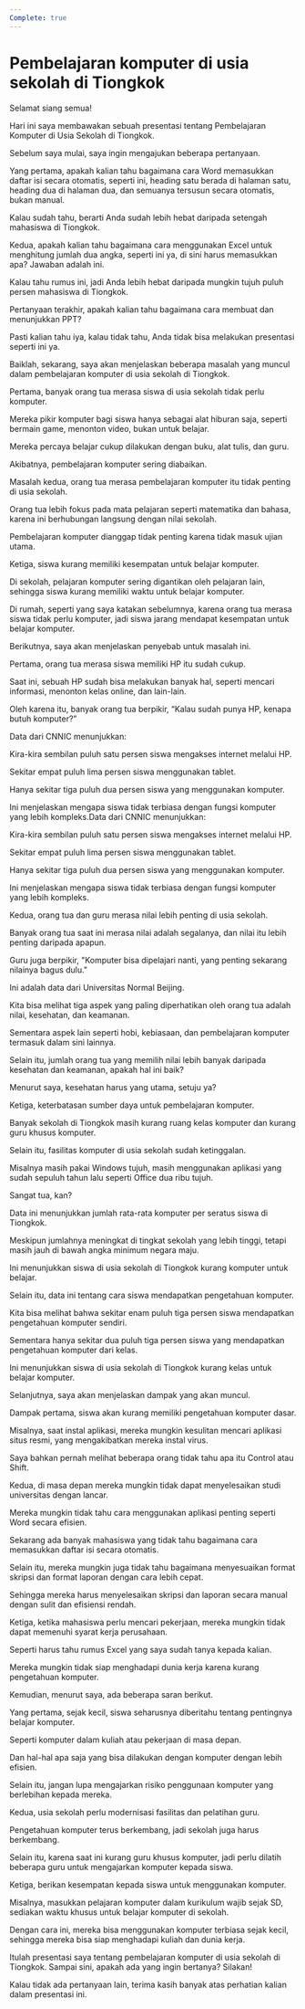 ```yaml
---
Complete: true
---
```


# Pembelajaran komputer di usia sekolah di Tiongkok

Selamat siang semua!

Hari ini saya membawakan sebuah presentasi tentang Pembelajaran Komputer di Usia Sekolah di Tiongkok.

Sebelum saya mulai, saya ingin mengajukan beberapa pertanyaan.

Yang pertama, apakah kalian tahu bagaimana cara Word memasukkan daftar isi secara otomatis, seperti ini, heading satu berada di halaman satu, heading dua di halaman dua, dan semuanya tersusun secara otomatis, bukan manual.

Kalau sudah tahu, berarti Anda sudah lebih hebat daripada setengah mahasiswa di Tiongkok.

Kedua, apakah kalian tahu bagaimana cara menggunakan Excel untuk menghitung jumlah dua angka, seperti ini ya, di sini harus memasukkan apa? Jawaban adalah ini.

Kalau tahu rumus ini, jadi Anda lebih hebat daripada mungkin tujuh puluh persen mahasiswa di Tiongkok.

Pertanyaan terakhir, apakah kalian tahu bagaimana cara membuat dan menunjukkan PPT?

Pasti kalian tahu iya, kalau tidak tahu, Anda tidak bisa melakukan presentasi seperti ini ya.

Baiklah, sekarang, saya akan menjelaskan beberapa masalah yang muncul dalam pembelajaran komputer di usia sekolah di Tiongkok.

Pertama, banyak orang tua merasa siswa di usia sekolah tidak perlu komputer.

Mereka pikir komputer bagi siswa hanya sebagai alat hiburan saja, seperti bermain game, menonton video, bukan untuk belajar.

Mereka percaya belajar cukup dilakukan dengan buku, alat tulis, dan guru.

Akibatnya, pembelajaran komputer sering diabaikan.

Masalah kedua, orang tua merasa pembelajaran komputer itu tidak penting di usia sekolah.

Orang tua lebih fokus pada mata pelajaran seperti matematika dan bahasa, karena ini berhubungan langsung dengan nilai sekolah.

Pembelajaran komputer dianggap tidak penting karena tidak masuk ujian utama.

Ketiga, siswa kurang memiliki kesempatan untuk belajar komputer.

Di sekolah, pelajaran komputer sering digantikan oleh pelajaran lain, sehingga siswa kurang memiliki waktu untuk belajar komputer.

Di rumah, seperti yang saya katakan sebelumnya, karena orang tua merasa siswa tidak perlu komputer, jadi siswa jarang mendapat kesempatan untuk belajar komputer.

Berikutnya, saya akan menjelaskan penyebab untuk masalah ini.

Pertama, orang tua merasa siswa memiliki HP itu sudah cukup.

Saat ini, sebuah HP sudah bisa melakukan banyak hal, seperti mencari informasi, menonton kelas online, dan lain-lain.

Oleh karena itu, banyak orang tua berpikir, “Kalau sudah punya HP, kenapa butuh komputer?”

Data dari CNNIC menunjukkan:

Kira-kira sembilan puluh satu persen siswa mengakses internet melalui HP.

Sekitar empat puluh lima persen siswa menggunakan tablet.

Hanya sekitar tiga puluh dua persen siswa yang menggunakan komputer.

Ini menjelaskan mengapa siswa tidak terbiasa dengan fungsi komputer yang lebih kompleks.Data dari CNNIC menunjukkan:

Kira-kira sembilan puluh satu persen siswa mengakses internet melalui HP.

Sekitar empat puluh lima persen siswa menggunakan tablet.

Hanya sekitar tiga puluh dua persen siswa yang menggunakan komputer.

Ini menjelaskan mengapa siswa tidak terbiasa dengan fungsi komputer yang lebih kompleks.

Kedua, orang tua dan guru merasa nilai lebih penting di usia sekolah.

Banyak orang tua saat ini merasa nilai adalah segalanya, dan nilai itu lebih penting daripada apapun.

Guru juga berpikir, "Komputer bisa dipelajari nanti, yang penting sekarang nilainya bagus dulu."

Ini adalah data dari Universitas Normal Beijing.

Kita bisa melihat tiga aspek yang paling diperhatikan oleh orang tua adalah nilai, kesehatan, dan keamanan.

Sementara aspek lain seperti hobi, kebiasaan, dan pembelajaran komputer termasuk dalam sini lainnya.

Selain itu, jumlah orang tua yang memilih nilai lebih banyak daripada kesehatan dan keamanan, apakah hal ini baik?

Menurut saya, kesehatan harus yang utama, setuju ya?

Ketiga, keterbatasan sumber daya untuk pembelajaran komputer.

Banyak sekolah di Tiongkok masih kurang ruang kelas komputer dan kurang guru khusus komputer.

Selain itu, fasilitas komputer di usia sekolah sudah ketinggalan.

Misalnya masih pakai Windows tujuh, masih menggunakan aplikasi yang sudah sepuluh tahun lalu seperti Office dua ribu tujuh.

Sangat tua, kan?

Data ini menunjukkan jumlah rata-rata komputer per seratus siswa di Tiongkok.

Meskipun jumlahnya meningkat di tingkat sekolah yang lebih tinggi, tetapi masih jauh di bawah angka minimum negara maju.

Ini menunjukkan siswa di usia sekolah di Tiongkok kurang komputer untuk belajar.

Selain itu, data ini tentang cara siswa mendapatkan pengetahuan komputer.

Kita bisa melihat bahwa sekitar enam puluh tiga persen siswa mendapatkan pengetahuan komputer sendiri.

Sementara hanya sekitar dua puluh tiga persen siswa yang mendapatkan pengetahuan komputer dari kelas.

Ini menunjukkan siswa di usia sekolah di Tiongkok kurang kelas untuk belajar komputer.

Selanjutnya, saya akan menjelaskan dampak yang akan muncul.

Dampak pertama, siswa akan kurang memiliki pengetahuan komputer dasar.

Misalnya, saat instal aplikasi, mereka mungkin kesulitan mencari aplikasi situs resmi, yang mengakibatkan mereka instal virus.

Saya bahkan pernah melihat beberapa orang tidak tahu apa itu Control atau Shift.

Kedua, di masa depan mereka mungkin tidak dapat menyelesaikan studi universitas dengan lancar.

Mereka mungkin tidak tahu cara menggunakan aplikasi penting seperti Word secara efisien.

Sekarang ada banyak mahasiswa yang tidak tahu bagaimana cara memasukkan daftar isi secara otomatis.

Selain itu, mereka mungkin juga tidak tahu bagaimana menyesuaikan format skripsi dan format laporan dengan cara lebih cepat.

Sehingga mereka harus menyelesaikan skripsi dan laporan secara manual dengan sulit dan efisiensi rendah.

Ketiga, ketika mahasiswa perlu mencari pekerjaan, mereka mungkin tidak dapat memenuhi syarat kerja perusahaan.

Seperti harus tahu rumus Excel yang saya sudah tanya kepada kalian.

Mereka mungkin tidak siap menghadapi dunia kerja karena kurang pengetahuan komputer.

Kemudian, menurut saya, ada beberapa saran berikut.

Yang pertama, sejak kecil, siswa seharusnya diberitahu tentang pentingnya belajar komputer.

Seperti komputer dalam kuliah atau pekerjaan di masa depan.

Dan hal-hal apa saja yang bisa dilakukan dengan komputer dengan lebih efisien.

Selain itu, jangan lupa mengajarkan risiko penggunaan komputer yang berlebihan kepada mereka.

Kedua, usia sekolah perlu modernisasi fasilitas dan pelatihan guru.

Pengetahuan komputer terus berkembang, jadi sekolah juga harus berkembang.

Selain itu, karena saat ini kurang guru khusus komputer, jadi perlu dilatih beberapa guru untuk mengajarkan komputer kepada siswa.

Ketiga, berikan kesempatan kepada siswa untuk menggunakan komputer.

Misalnya, masukkan pelajaran komputer dalam kurikulum wajib sejak SD, sediakan waktu khusus untuk belajar komputer di sekolah.

Dengan cara ini, mereka bisa menggunakan komputer terbiasa sejak kecil, sehingga mereka bisa siap menghadapi kuliah dan dunia kerja.

Itulah presentasi saya tentang pembelajaran komputer di usia sekolah di Tiongkok. Sampai sini, apakah ada yang ingin bertanya? Silakan!

Kalau tidak ada pertanyaan lain, terima kasih banyak atas perhatian kalian dalam presentasi ini.
